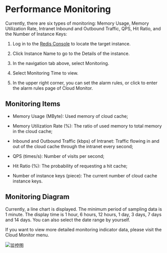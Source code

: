 ﻿# Performance Monitoring

Currently, there are six types of monitoring: Memory Usage, Memory Utilization Rate, Intranet Inbound and Outbound Traffic, QPS, Hit Ratio, and the Number of Instance Keys:

1. Log in to the [Redis Console](https://redis-console.jdcloud.com/redis) to locate the target instance.

2. Click Instance Name to go to the Details of the instance.

3. In the navigation tab above, select Monitoring.

4. Select Monitoring Time to view.

5. In the upper right corner, you can set the alarm rules, or click to enter the alarm rules page of Cloud Monitor.


## Monitoring Items

- Memory Usage (MByte): Used memory of cloud cache;

- Memory Utilization Rate (%): The ratio of used memory to total memory in the cloud cache;

- Inbound and Outbound Traffic (kbps) of Intranet: Traffic flowing in and out of the cloud cache through the intranet every second;

- QPS (times/s): Number of visits per second;

- Hit Ratio (%): The probability of requesting a hit cache;

- Number of instance keys (piece): The current number of cloud cache instance keys.

## Monitoring Diagram

Currently, a line chart is displayed. The minimum period of sampling data is 1 minute. The display time is 1 hour, 6 hours, 12 hours, 1 day, 3 days, 7 days and 14 days. You can also select the date range by yourself.

If you want to view more detailed monitoring indicator data, please visit the Cloud Monitor menu.

![监控图](https://github.com/jdcloudcom/cn/tree/edit/image/Redis/monitoring.png)
